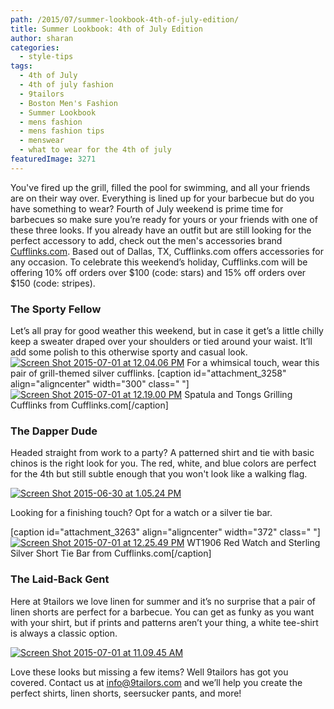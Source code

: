 ```yaml
---
path: /2015/07/summer-lookbook-4th-of-july-edition/
title: Summer Lookbook: 4th of July Edition
author: sharan
categories: 
  - style-tips
tags: 
  - 4th of July
  - 4th of july fashion
  - 9tailors
  - Boston Men's Fashion
  - Summer Lookbook
  - mens fashion
  - mens fashion tips
  - menswear
  - what to wear for the 4th of july
featuredImage: 3271
---
```

You've fired up the grill, filled the pool for swimming, and all your friends are on their way over. Everything is lined up for your barbecue but do you have something to wear? Fourth of July weekend is prime time for barbecues so make sure you’re ready for yours or your friends with one of these three looks. If you already have an outfit but are still looking for the perfect accessory to add, check out the men's accessories brand [Cufflinks.com](http://www.cufflinks.com/). Based out of Dallas, TX, Cufflinks.com offers accessories for any occasion. To celebrate this weekend’s holiday, Cufflinks.com will be offering 10% off orders over $100 (code: stars) and 15% off orders over $150 (code: stripes).

### The Sporty Fellow

Let’s all pray for good weather this weekend, but in case it get’s a little chilly keep a sweater draped over your shoulders or tied around your waist. It’ll add some polish to this otherwise sporty and casual look. [![Screen Shot 2015-07-01 at 12.04.06 PM](http://blog.9tailors.com/uploads/Screen-Shot-2015-07-01-at-12.04.06-PM-239x300.png)](http://blog.9tailors.com/uploads/2015/07/Screen-Shot-2015-07-01-at-12.04.06-PM.png) For a whimsical touch, wear this pair of grill-themed silver cufflinks. \[caption id="attachment\_3258" align="aligncenter" width="300" class=" "\][![Screen Shot 2015-07-01 at 12.19.00 PM](http://blog.9tailors.com/uploads/Screen-Shot-2015-07-01-at-12.19.00-PM-300x298.png)](http://blog.9tailors.com/uploads/2015/07/Screen-Shot-2015-07-01-at-12.19.00-PM.png) Spatula and Tongs Grilling Cufflinks from Cufflinks.com\[/caption\]

### The Dapper Dude

Headed straight from work to a party? A patterned shirt and tie with basic chinos is the right look for you. The red, white, and blue colors are perfect for the 4th but still subtle enough that you won't look like a walking flag.

[![Screen Shot 2015-06-30 at 1.05.24 PM](http://blog.9tailors.com/uploads/Screen-Shot-2015-06-30-at-1.05.24-PM-226x300.png)](http://blog.9tailors.com/uploads/2015/07/Screen-Shot-2015-06-30-at-1.05.24-PM.png)

Looking for a finishing touch? Opt for a watch or a silver tie bar.

\[caption id="attachment\_3263" align="aligncenter" width="372" class=" "\][![Screen Shot 2015-07-01 at 12.25.49 PM](http://blog.9tailors.com/uploads/Screen-Shot-2015-07-01-at-12.25.49-PM-300x141.png)](http://blog.9tailors.com/uploads/2015/07/Screen-Shot-2015-07-01-at-12.25.49-PM.png) WT1906 Red Watch and Sterling Silver Short Tie Bar from Cufflinks.com\[/caption\]

### The Laid-Back Gent

Here at 9tailors we love linen for summer and it’s no surprise that a pair of linen shorts are perfect for a barbecue. You can get as funky as you want with your shirt, but if prints and patterns aren’t your thing, a white tee-shirt is always a classic option.

[![Screen Shot 2015-07-01 at 11.09.45 AM](http://blog.9tailors.com/uploads/Screen-Shot-2015-07-01-at-11.09.45-AM-300x279.png)](http://blog.9tailors.com/uploads/2015/07/Screen-Shot-2015-07-01-at-11.09.45-AM.png)

Love these looks but missing a few items? Well 9tailors has got you covered. Contact us at [info@9tailors.com](mailto:info@9tailors.com) and we’ll help you create the perfect shirts, linen shorts, seersucker pants, and more!